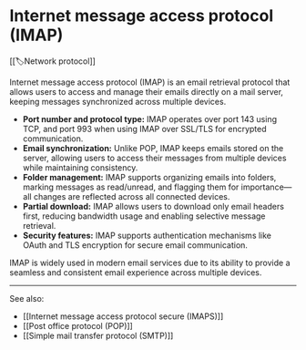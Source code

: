 
# Internet message access protocol (IMAP)

[[🏷️Network protocol]]

Internet message access protocol (IMAP) is an email retrieval protocol that allows users to access and manage their emails directly on a mail server, keeping messages synchronized across multiple devices.

- **Port number and protocol type:** IMAP operates over port 143 using TCP, and port 993 when using IMAP over SSL/TLS for encrypted communication.
- **Email synchronization:** Unlike POP, IMAP keeps emails stored on the server, allowing users to access their messages from multiple devices while maintaining consistency.
- **Folder management:** IMAP supports organizing emails into folders, marking messages as read/unread, and flagging them for importance—all changes are reflected across all connected devices.
- **Partial download:** IMAP allows users to download only email headers first, reducing bandwidth usage and enabling selective message retrieval.
- **Security features:** IMAP supports authentication mechanisms like OAuth and TLS encryption for secure email communication.

IMAP is widely used in modern email services due to its ability to provide a seamless and consistent email experience across multiple devices.

---

See also:

- [[Internet message access protocol secure (IMAPS)]]
- [[Post office protocol (POP)]]
- [[Simple mail transfer protocol (SMTP)]]